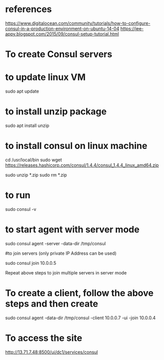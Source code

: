 # references 

https://www.digitalocean.com/community/tutorials/how-to-configure-consul-in-a-production-environment-on-ubuntu-14-04
https://jee-appy.blogspot.com/2015/09/consul-setup-tutorial.html


# To create Consul servers 

# to update linux VM

sudo apt  update

# to install unzip package 

sudo apt install unzip

# to install consul on linux machine 

cd /usr/local/bin
sudo wget https://releases.hashicorp.com/consul/1.4.4/consul_1.4.4_linux_amd64.zip

sudo unzip *.zip
sudo rm *.zip

# to run 

sudo consul -v

# to start agent with server mode 

sudo consul agent -server -data-dir /tmp/consul


#to join servers (only private IP Address can be used)

sudo consul join 10.0.0.5 


Repeat above steps to join multiple servers in server mode



# To create a client, follow the above steps and then create 

sudo consul agent -data-dir /tmp/consul -client 10.0.0.7 -ui -join 10.0.0.4

# To access the site 

http://13.71.7.48:8500/ui/dc1/services/consul
